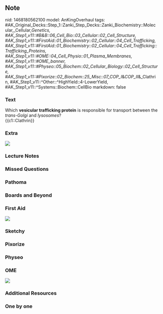 ## Note
nid: 1468180562100
model: AnKingOverhaul
tags: #AK_Original_Decks::Step_1::Zanki_Step_Decks::Zanki_Biochemistry::Molecular,_Cellular,_Genetics, #AK_Step1_v11::#B&B::06_Cell_Bio::03_Cellular::02_Cell_Structure, #AK_Step1_v11::#FirstAid::01_Biochemistry::02_Cellular::04_Cell_Trafficking, #AK_Step1_v11::#FirstAid::01_Biochemistry::02_Cellular::04_Cell_Trafficking::Trafficking_Proteins, #AK_Step1_v11::#OME::04_Cell_Physio::01_Plasma_Membranes, #AK_Step1_v11::#OME_banner, #AK_Step1_v11::#Physeo::05_Biochem::02_Cellular_Biology::02_Cell_Structure, #AK_Step1_v11::#Pixorize::02_Biochem::25_Misc::07_COP_I_&_COP_II_&_Clathrin, #AK_Step1_v11::^Other::^HighYield::4-LowerYield, #AK_Step1_v11::^Systems::Biochem::CellBio
markdown: false

### Text
<div>
  <div>
    Which <b>vesicular trafficking protein</b> is responsible for
    transport between the <i>trans-Golgi</i> and <i>lysosomes</i>?
  </div>
  <div>
    {{c1::Clathrin}}
  </div>
</div>

### Extra
<img src="paste-2559800508853.jpg">

### Lecture Notes


### Missed Questions


### Pathoma


### Boards and Beyond


### First Aid
<img src="tmprh4HEF.png">

### Sketchy


### Pixorize


### Physeo


### OME
<div class="ome-widget">
  <a href="https://onlinemeded.org?ref=anki"><img src=
  "_OME_AnkiFlashcards_General_4.png"></a>
</div>

### Additional Resources


### One by one

